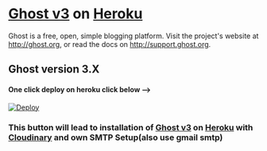 # [Ghost v3](https://github.com/TryGhost/Ghost) on [Heroku](http://heroku.com)

Ghost is a free, open, simple blogging platform. Visit the project's website at <http://ghost.org>, or read the docs on <http://support.ghost.org>.

## Ghost version 3.X

#### One click deploy on heroku click below -->

[![Deploy](https://www.herokucdn.com/deploy/button.svg)](https://heroku.com/deploy)

### This button will lead to installation of [Ghost v3](https://github.com/TryGhost/Ghost) on [Heroku](http://heroku.com) with [Cloudinary](https://cloudinary.com/) and own SMTP Setup(also use gmail smtp)
